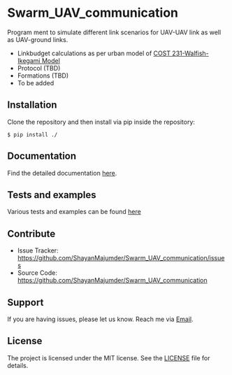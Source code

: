 # Swarm_UAV_communication

Program ment to simulate different link scenarios for UAV-UAV link as well as UAV-ground links. 

- Linkbudget calculations as per urban model of [ COST 231-Walfish-Ikegami Model](http://www.ee.bilkent.edu.tr/~microwave/programs/wireless/prop/costWI.htm)
- Protocol (TBD)
- Formations (TBD)
- To be added

## Installation

Clone the repository and then install via pip inside the repository:

```
$ pip install ./
```

## Documentation

Find the detailed documentation [here](docs/).

## Tests and examples

Various tests and examples can be found [here](examples/)

## Contribute

- Issue Tracker: https://github.com/ShayanMajumder/Swarm_UAV_communication/issues
- Source Code: https://github.com/ShayanMajumder/Swarm_UAV_communication


## Support

If you are having issues, please let us know. Reach me via [Email](mailto:shayan.majumder2@gmail.com).

## License

The project is licensed under the MIT license. See the [LICENSE](./LICENSE) file for details.